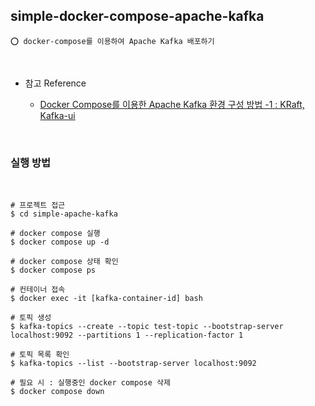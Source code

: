 ## simple-docker-compose-apache-kafka

    ⭕️ docker-compose를 이용하여 Apache Kafka 배포하기

<br/>

- 참고 Reference

  - [Docker Compose를 이용한 Apache Kafka 환경 구성 방법 -1 : KRaft, Kafka-ui](https://adjh54.tistory.com/637)

<br/>

### 실행 방법

<br/>

```shell
# 프로젝트 접근
$ cd simple-apache-kafka

# docker compose 실행
$ docker compose up -d

# docker compose 상태 확인
$ docker compose ps

# 컨테이너 접속
$ docker exec -it [kafka-container-id] bash

# 토픽 생성
$ kafka-topics --create --topic test-topic --bootstrap-server localhost:9092 --partitions 1 --replication-factor 1

# 토픽 목록 확인
$ kafka-topics --list --bootstrap-server localhost:9092

# 필요 시 : 실행중인 docker compose 삭제
$ docker compose down
```
